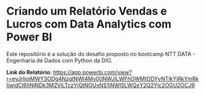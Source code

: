# Criando um Relatório Vendas e Lucros com Data Analytics com Power BI

Este repositório é a solução do desafio proposto no bootcamp NTT DATA - Engenharia de Dados com Python da DIO.

**Link do Relatório:**
https://app.powerbi.com/view?r=eyJrIjoiMWY3ODg4NzgtNWI4My00NWJiLWFhOWMtODYyNTlkYjRkYmRkIiwidCI6IjNjNDk3M2VjLTczYjQtNGUxNS1iNWI5LWQxY2Q2Yjc2OGU2OCJ9
